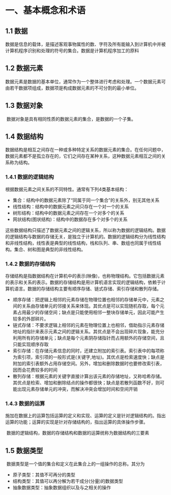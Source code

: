 # 一、基本概念和术语

## 1.1 数据

​		数据是信息的载体，是描述客观事物属性的数、字符及所有能输入到计算机中并被计算机程序识别和处理的符号的集合。数据是计算机程序加工的原料

## 1.2 数据元素

​		数据元素是数据的基本单位，通常作为一个整体进行考虑和处理。一个数据元素可由若干数据项组成，数据项是构成数据元素的不可分割的最小单位。

## 1.3 数据对象

​		数据对象是具有相同性质的数据元素的集合，是数据的一个子集。

## 1.4 数据结构

​		数据结构是相互之间存在一种或多种特定关系的数据元素的集合。在任何问题中，数据元素都不是孤立存在的，它们之间存在某种关系，这种数据元素相互之间的关系称为结构。

### 1.4.1 数据的逻辑结构

根据数据元素之间关系的不同特性。通常有下列4类基本结构：

- 集合：结构中的数据元素除了“同属于同一个集合”的关系外，别无其他关系
- 线性结构：结构中的数据元素之间只存在一个对一个的关系
- 树形结构：结构中的数据元素之间存在一个对多个的关系
- 网状结构(图状结构)：结构中的数据存在多个对多个的关系

​		这些数据结构只描述了数据元素之间的逻辑关系，所以称为数据的逻辑结构。数据的逻辑结构与数据的存储无关，是独立于计算机的。数据的逻辑结构分为线性结构和非线性结构，线性表是典型的线性结构，栈和队列、串、数组也同属于线性结构。集合、树和图是典型的非线性结构。

### 1.4.2 数据的存储结构

​		存储结构是指数据结构在计算机中的表示(映像)，也称物理结构。它包括数据元素的表示和关系的表示。数据的存储结构是用计算机语言实现的逻辑结构，依赖于计算机语言。数据的存储结构主要有顺序存储、链式存储、索引存储和散列存储。

- 顺序存储：把逻辑上相邻的元素存储在物理位置也相邻的存储单元中，元素之间的关系由存储单元的邻接关系来体现。其优点是可以实现随机存取，每个元素占用最少的存储空间；缺点是只能使用相邻一整块存储单元，因此可能产生较多的外部碎片。
- 链式存储：不要求逻辑上相邻的元素在物理位置上也相邻，借助指示元素存储地址的指针来表示元素之间的逻辑关系。其优点是不会出现碎片现象，能充分利用所有的存储单元；缺点是每个元素阴存储指针而占用额外的存储空间，且只能实现顺序存取
- 索引存储：在存储元素信息的同时，还建立附加的索引表。索引表中的每项称为索引项，索引项的一般形式是(关键字,地址)。其优点是检索速度快；缺点是附加的索引表额外占用存储空间。另外，增加和删除数据时也要修改索引表，因而会花费较多的时间
- 散列存储：根据元素的关键字直接计算出该元素的存储地址，又称哈希存储。其优点是检索、增加和删除结点的操作都很快；缺点是若散列函数不好，则可能出现元素存储单元的冲突，而解决冲突会增加时间和空间开销

### 1.4.3 数据的运算

​		施加在数据上的运算包括运算的定义和实现、运算的定义是针对逻辑结构的。指出运算的功能；运算的实现是针对存储结构的，指出运算的具体操作步骤。

​		数据的逻辑结构，数据的存储结构和数据的运算统称为数据结构的三要素

## 1.5 数据类型

​		数据类型是一个值的集合和定义在此集合上的一组操作的总称。其分为

- 原子类型：其值不可再分的类型
- 结构类型：其值可以再分解为若干成分(分量)的数据类型
- 抽象数据类型：抽象数据组织以及与之相关的操作

